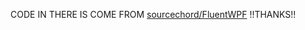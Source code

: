 ﻿CODE IN THERE IS COME FROM [sourcechord/FluentWPF](https://github.com/sourcechord/FluentWPF)
!!THANKS!!